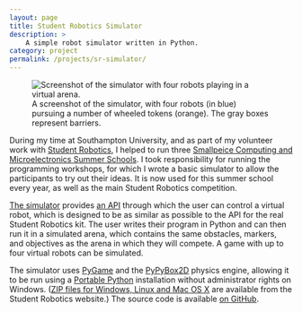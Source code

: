 ```yaml
---
layout: page
title: Student Robotics Simulator
description: >
    A simple robot simulator written in Python.
category: project
permalink: /projects/sr-simulator/
---
```


<figure>
	<img alt="Screenshot of the simulator with four robots playing in a virtual arena." src="{{site.baseurl}}/img/projects/sr-simulator/screenshot.png">
	<figcaption>A screenshot of the simulator, with four robots (in blue) pursuing a number of wheeled tokens (orange). The gray boxes represent barriers.</figcaption>
</figure>

During my time at Southampton University, and as part of my volunteer work with [Student Robotics][], I helped to run three [Smallpeice Computing and Microelectronics Summer Schools][summer-schools]. I took responsibility for running the programming workshops, for which I wrote a basic simulator to allow the participants to try out their ideas. It is now used for this summer school every year, as well as the main Student Robotics competition.

[The simulator][srobo-page] provides [an API][srobo-page-api] through which the user can control a virtual robot, which is designed to be as similar as possible to the API for the real Student Robotics kit. The user writes their program in Python and can then run it in a simulated arena, which contains the same obstacles, markers, and objectives as the arena in which they will compete. A game with up to four virtual robots can be simulated.

The simulator uses [PyGame][] and the [PyPyBox2D][] physics engine, allowing it to be run using a [Portable Python][] installation without administrator rights on Windows. ([ZIP files for Windows, Linux and Mac OS X][srobo-page] are available from the Student Robotics website.) The source code is available [on GitHub][github-project].

[Student Robotics]: https://www.studentrobotics.org/
[summer-schools]: http://www.smallpeicetrust.org.uk/residential-courses/computing-and-microelectronics/
[srobo-page]: https://www.studentrobotics.org/docs/programming/simulator
[srobo-page-api]: https://www.studentrobotics.org/docs/programming/simulator#Interface
[PyGame]: http://pygame.org/
[PyPyBox2D]: https://github.com/pybox2d/pypybox2d
[Portable Python]: http://portablepython.com/
[github-project]: https://github.com/HarryCutts/sr-turtle
